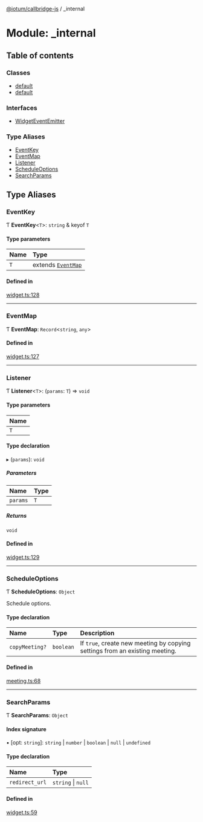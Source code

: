 [@iotum/callbridge-js](../README.md) / \_internal

# Module: \_internal

## Table of contents

### Classes

- [default](../classes/internal.default.md)
- [default](../classes/internal.default-1.md)

### Interfaces

- [WidgetEventEmitter](../interfaces/internal.WidgetEventEmitter.md)

### Type Aliases

- [EventKey](internal.md#eventkey)
- [EventMap](internal.md#eventmap)
- [Listener](internal.md#listener)
- [ScheduleOptions](internal.md#scheduleoptions)
- [SearchParams](internal.md#searchparams)

## Type Aliases

### EventKey

Ƭ **EventKey**\<`T`\>: `string` & keyof `T`

#### Type parameters

| Name | Type |
| :------ | :------ |
| `T` | extends [`EventMap`](internal.md#eventmap) |

#### Defined in

[widget.ts:128](https://github.com/iotum/callbridge-js/blob/cbd9966/src/widget.ts#L128)

___

### EventMap

Ƭ **EventMap**: `Record`\<`string`, `any`\>

#### Defined in

[widget.ts:127](https://github.com/iotum/callbridge-js/blob/cbd9966/src/widget.ts#L127)

___

### Listener

Ƭ **Listener**\<`T`\>: (`params`: `T`) => `void`

#### Type parameters

| Name |
| :------ |
| `T` |

#### Type declaration

▸ (`params`): `void`

##### Parameters

| Name | Type |
| :------ | :------ |
| `params` | `T` |

##### Returns

`void`

#### Defined in

[widget.ts:129](https://github.com/iotum/callbridge-js/blob/cbd9966/src/widget.ts#L129)

___

### ScheduleOptions

Ƭ **ScheduleOptions**: `Object`

Schedule options.

#### Type declaration

| Name | Type | Description |
| :------ | :------ | :------ |
| `copyMeeting?` | `boolean` | If `true`, create new meeting by copying settings from an existing meeting. |

#### Defined in

[meeting.ts:68](https://github.com/iotum/callbridge-js/blob/cbd9966/src/meeting.ts#L68)

___

### SearchParams

Ƭ **SearchParams**: `Object`

#### Index signature

▪ [opt: `string`]: `string` \| `number` \| `boolean` \| ``null`` \| `undefined`

#### Type declaration

| Name | Type |
| :------ | :------ |
| `redirect_url` | `string` \| ``null`` |

#### Defined in

[widget.ts:59](https://github.com/iotum/callbridge-js/blob/cbd9966/src/widget.ts#L59)
